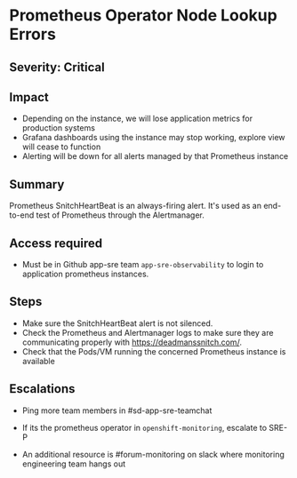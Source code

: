 # Prometheus Operator Node Lookup Errors

## Severity: Critical

## Impact

- Depending on the instance, we will lose application metrics for production systems
- Grafana dashboards using the instance may stop working, explore view will cease to function
- Alerting will be down for all alerts managed by that Prometheus instance 

## Summary

Prometheus SnitchHeartBeat is an always-firing alert. It's used as an end-to-end test of Prometheus through the Alertmanager.

## Access required

- Must be in Github app-sre team `app-sre-observability` to login to application prometheus instances.

## Steps

- Make sure the SnitchHeartBeat alert is not silenced.
- Check the Prometheus and Alertmanager logs to make sure they are communicating properly with https://deadmanssnitch.com/.
- Check that the Pods/VM running the concerned Prometheus instance is available

## Escalations

- Ping more team members in #sd-app-sre-teamchat
- If its the prometheus operator in `openshift-monitoring`, escalate to SRE-P

- An additional resource is #forum-monitoring on slack where monitoring engineering team hangs out
